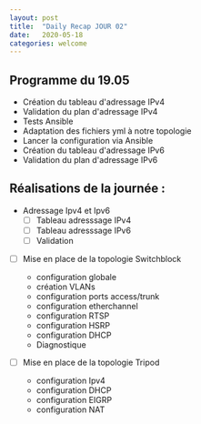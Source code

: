 ```yaml
---
layout: post
title:  "Daily Recap JOUR 02"
date:   2020-05-18
categories: welcome
---
```


## Programme du 19.05

- Création du tableau d'adressage IPv4
- Validation du plan d'adressage IPv4
- Tests Ansible
- Adaptation des fichiers yml à notre topologie
- Lancer la configuration via Ansible
- Création du tableau d'adressage IPv6
- Validation du plan d'adressage IPv6


## Réalisations de la journée :

- Adressage Ipv4 et Ipv6 
  - [ ] Tableau adresssage IPv4
  - [ ] Tableau adresssage IPv6
  - [ ] Validation

- [ ] Mise en place de la topologie Switchblock
  - configuration globale
  - création VLANs
  - configuration ports access/trunk
  - configuration etherchannel
  - configuration RTSP
  - configuration HSRP
  - configuration DHCP
  - Diagnostique
  
 - [ ] Mise en place de la topologie Tripod
    - configuration Ipv4
    - configuration DHCP
    - configuration EIGRP
    - configuration NAT
    
  
 
 
  

